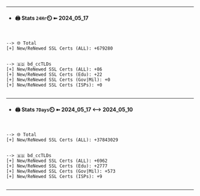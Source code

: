 

---
- #### 🖨️ **Stats** `24Hr`⏲️ ➼ 2024_05_17
```console


--> 🌐 Total
[+] New/ReNewed SSL Certs (ALL): +679280


--> 🇧🇩 bd_ccTLDs
[+] New/ReNewed SSL Certs (ALL): +86
[+] New/ReNewed SSL Certs (Edu): +22
[+] New/ReNewed SSL Certs (Gov|Mil): +0
[+] New/ReNewed SSL Certs (ISPs): +0


```

---
- #### 🖨️ **Stats** `7Days`⏲️ ➼ 2024_05_17 <--> 2024_05_10
```console


--> 🌐 Total
[+] New/ReNewed SSL Certs (ALL): +37843029


--> 🇧🇩 bd_ccTLDs
[+] New/ReNewed SSL Certs (ALL): +6962
[+] New/ReNewed SSL Certs (Edu): +2777
[+] New/ReNewed SSL Certs (Gov|Mil): +573
[+] New/ReNewed SSL Certs (ISPs): +9


```

---

